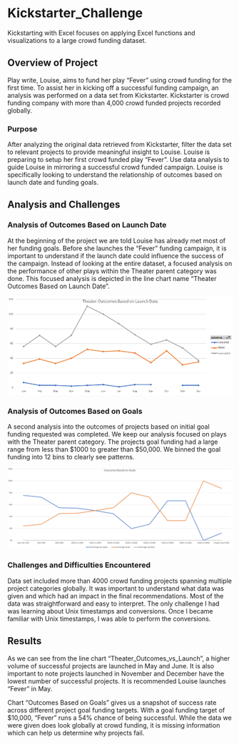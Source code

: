 # Kickstarter_Challenge
Kickstarting with Excel focuses on applying Excel functions and visualizations to a large crowd funding dataset.  
## Overview of Project
Play write, Louise, aims to fund her play “Fever” using crowd funding for the first time.  To assist her in kicking off a successful funding campaign, an analysis was performed on a data set from Kickstarter.  Kickstarter is crowd funding company with more than 4,000 crowd funded projects recorded globally.  
### Purpose
After analyzing the original data retrieved from Kickstarter, filter the data set to relevant projects to provide meaningful insight to Louise.  Louise is preparing to setup her first crowd funded play “Fever”. Use data analysis to guide Louise in mirroring a successful crowd funded campaign.  Louise is specifically looking to understand the relationship of outcomes based on launch date and funding goals.   
## Analysis and Challenges
### Analysis of Outcomes Based on Launch Date 
At the beginning of the project we are told Louise has already met most of her funding goals. Before she launches the “Fever” funding campaign, it is important to understand if the launch date could influence the success of the campaign.  Instead of looking at the entire dataset, a focused analysis on the performance of other plays within the Theater parent category was done.  This focused analysis is depicted in the line chart name “Theater Outcomes Based on Launch Date”.

![](Kickstarter%20Resources/Theater_Outcomes_vs_Launch.png)

### Analysis of Outcomes Based on Goals
A second analysis into the outcomes of projects based on initial goal funding requested was completed.   We keep our analysis focused on plays with the Theater parent category.  The projects goal funding had a large range from less than $1000 to greater than $50,000.  We binned the goal funding into 12 bins to clearly see patterns.    

![](Kickstarter%20Resources/Outcomes_vs_Goals.png)

### Challenges and Difficulties Encountered
Data set included more than 4000 crowd funding projects spanning multiple project categories globally.  It was important to understand what data was given and which had an impact in the final recommendations.  Most of the data was straightforward and easy to interpret.  The only challenge I had was learning about Unix timestamps and conversions.  Once I became familiar with Unix timestamps, I was able to perform the conversions. 

## Results
As we can see from the line chart “Theater_Outcomes_vs_Launch”, a higher volume of successful projects are launched in May and June.  It is also important to note projects launched in November and December have the lowest number of successful projects.  It is recommended Louise launches “Fever” in May.  

Chart “Outcomes Based on Goals” gives us a snapshot of success rate across different project goal funding targets.  With a goal funding target of $10,000, “Fever” runs a 54% chance of being successful. While the data we were given does look globally at crowd funding, it is missing information which can help us determine why projects fail. 
